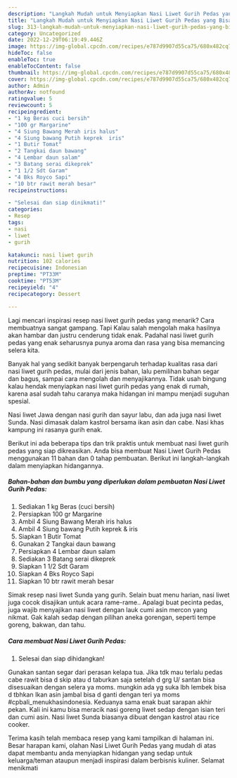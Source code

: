 ```yaml
---
description: "Langkah Mudah untuk Menyiapkan Nasi Liwet Gurih Pedas yang Bisa Manjain Lidah"
title: "Langkah Mudah untuk Menyiapkan Nasi Liwet Gurih Pedas yang Bisa Manjain Lidah"
slug: 313-langkah-mudah-untuk-menyiapkan-nasi-liwet-gurih-pedas-yang-bisa-manjain-lidah
category: Uncategorized
date: 2022-12-29T06:19:49.446Z
image: https://img-global.cpcdn.com/recipes/e787d9907d55ca75/680x482cq70/nasi-liwet-gurih-pedas-foto-resep-utama.jpg
hideToc: false
enableToc: true
enableTocContent: false
thumbnail: https://img-global.cpcdn.com/recipes/e787d9907d55ca75/680x482cq70/nasi-liwet-gurih-pedas-foto-resep-utama.jpg
cover: https://img-global.cpcdn.com/recipes/e787d9907d55ca75/680x482cq70/nasi-liwet-gurih-pedas-foto-resep-utama.jpg
author: Admin
authorAv: notfound
ratingvalue: 5
reviewcount: 5
recipeingredient:
- "1 kg Beras cuci bersih"
- "100 gr Margarine"
- "4 Siung Bawang Merah iris halus"
- "4 Siung bawang Putih keprek  iris"
- "1 Butir Tomat"
- "2 Tangkai daun bawang"
- "4 Lembar daun salam"
- "3 Batang serai dikeprek"
- "1 1/2 Sdt Garam"
- "4 Bks Royco Sapi"
- "10 btr rawit merah besar"
recipeinstructions:

- "Selesai dan siap dinikmati!"
categories:
- Resep
tags:
- nasi
- liwet
- gurih

katakunci: nasi liwet gurih 
nutrition: 102 calories
recipecuisine: Indonesian
preptime: "PT33M"
cooktime: "PT53M"
recipeyield: "4"
recipecategory: Dessert

---
```



Lagi mencari inspirasi resep nasi liwet gurih pedas yang menarik? Cara membuatnya sangat gampang. Tapi Kalau salah mengolah maka hasilnya akan hambar dan justru cenderung tidak enak. Padahal nasi liwet gurih pedas yang enak seharusnya punya aroma dan rasa yang bisa memancing selera kita.


Banyak hal yang sedikit banyak berpengaruh terhadap kualitas rasa dari nasi liwet gurih pedas, mulai dari jenis bahan, lalu pemilihan bahan segar dan bagus, sampai cara mengolah dan menyajikannya. Tidak usah bingung kalau hendak menyiapkan nasi liwet gurih pedas yang enak di rumah, karena asal sudah tahu caranya maka hidangan ini mampu menjadi suguhan spesial.

Nasi liwet Jawa dengan nasi gurih dan sayur labu, dan ada juga nasi liwet Sunda. Nasi dimasak dalam kastrol bersama ikan asin dan cabe. Nasi khas kampung ini rasanya gurih enak.


Berikut ini ada beberapa tips dan trik praktis untuk membuat nasi liwet gurih pedas yang siap dikreasikan. Anda bisa membuat Nasi Liwet Gurih Pedas menggunakan 11 bahan dan 0 tahap pembuatan. Berikut ini langkah-langkah dalam menyiapkan hidangannya.

<!--inarticleads1-->

##### Bahan-bahan dan bumbu yang diperlukan dalam pembuatan Nasi Liwet Gurih Pedas:

1. Sediakan 1 kg Beras (cuci bersih)
1. Persiapkan 100 gr Margarine
1. Ambil 4 Siung Bawang Merah iris halus
1. Ambil 4 Siung bawang Putih keprek &amp; iris
1. Siapkan 1 Butir Tomat
1. Gunakan 2 Tangkai daun bawang
1. Persiapkan 4 Lembar daun salam
1. Sediakan 3 Batang serai dikeprek
1. Siapkan 1 1/2 Sdt Garam
1. Siapkan 4 Bks Royco Sapi
1. Siapkan 10 btr rawit merah besar


Simak resep nasi liwet Sunda yang gurih. Selain buat menu harian, nasi liwet juga cocok disajikan untuk acara rame-rame.. Apalagi buat pecinta pedas, juga wajib menyajikan nasi liwet dengan lauk cumi asin mercon yang nikmat. Gak kalah sedap dengan pilihan aneka gorengan, seperti tempe goreng, bakwan, dan tahu. 

<!--inarticleads2-->

##### Cara membuat Nasi Liwet Gurih Pedas:


1. Selesai dan siap dihidangkan!

Gunakan santan segar dari perasan kelapa tua. Jika tdk mau terlalu pedas cabe rawit bisa d skip atau d taburkan saja setelah d grg U/ santan bisa disesuaikan dengan selera ya moms. mungkin ada yg suka lbh lembek bisa d tbhkan Ikan asin jambal bisa d ganti dengan teri ya moms #cpbali_menukhasindonesia. Keduanya sama enak buat sarapan akhir pekan. Kali ini kamu bisa meracik nasi goreng liwet sedap dengan isian teri dan cumi asin. Nasi liwet Sunda biasanya dibuat dengan kastrol atau rice cooker. 

Terima kasih telah membaca resep yang kami tampilkan di halaman ini. Besar harapan kami, olahan Nasi Liwet Gurih Pedas yang mudah di atas dapat membantu anda menyiapkan hidangan yang sedap untuk keluarga/teman ataupun menjadi inspirasi dalam berbisnis kuliner. Selamat menikmati
